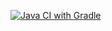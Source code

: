 [![Java CI with Gradle](https://github.com/snas331/rest/actions/workflows/gradle.yml/badge.svg)](https://github.com/snas331/rest/actions/workflows/gradle.yml)